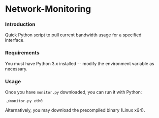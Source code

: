 # Network-Monitoring
### Introduction
Quick Python script to pull current bandwidth usage for a specified interface.

### Requirements
You must have Python 3.x installed -- modify the environment variable as necessary.

### Usage
Once you have `monitor.py` downloaded, you can run it with Python:

    ./monitor.py eth0

Alternatively, you may download the precompiled binary (Linux x64). 
